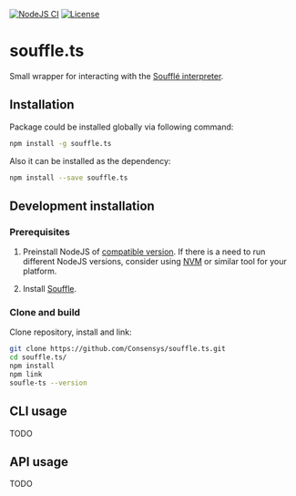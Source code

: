 [![NodeJS CI](https://github.com/Consensys/souffle.ts/actions/workflows/ci.yaml/badge.svg)](https://github.com/Consensys/souffle.ts/actions/workflows/ci.yaml)
[![License](https://img.shields.io/badge/License-Apache%202.0-blue.svg)](https://opensource.org/licenses/Apache-2.0)

# souffle.ts

Small wrapper for interacting with the [Soufflé interpreter](https://souffle-lang.github.io/).

## Installation

Package could be installed globally via following command:

```bash
npm install -g souffle.ts
```

Also it can be installed as the dependency:

```bash
npm install --save souffle.ts
```

## Development installation

### Prerequisites

1. Preinstall NodeJS of [compatible version](/.nvmrc). If there is a need to run different NodeJS versions, consider using [NVM](https://github.com/nvm-sh/nvm) or similar tool for your platform.

2. Install [Souffle](https://github.com/souffle-lang/souffle).

### Clone and build

Clone repository, install and link:

```bash
git clone https://github.com/Consensys/souffle.ts.git
cd souffle.ts/
npm install
npm link
soufle-ts --version
```

## CLI usage

TODO

## API usage

TODO
